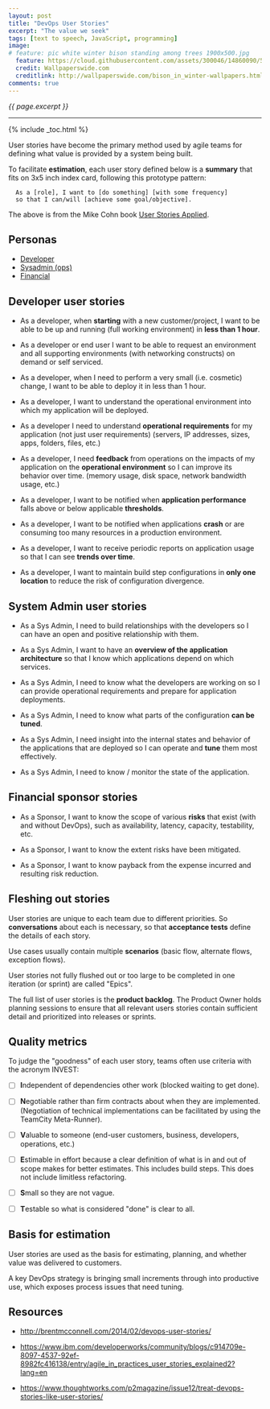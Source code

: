 ```yaml
---
layout: post
title: "DevOps User Stories"
excerpt: "The value we seek"
tags: [text to speech, JavaScript, programming]
image:
# feature: pic white winter bison standing among trees 1900x500.jpg
  feature: https://cloud.githubusercontent.com/assets/300046/14860090/577d55be-0c64-11e6-8f93-6ded4a194ef1.jpg
  credit: Wallpaperswide.com
  creditlink: http://wallpaperswide.com/bison_in_winter-wallpapers.html
comments: true
---
```

<i>{{ page.excerpt }}</i>
<hr />
{% include _toc.html %}

User stories have become the primary method used by agile teams for defining what value is provided by a system being built.

To facilitate <strong>estimation</strong>,
each user story defined below is a <strong>summary</strong> that fits on 3x5 inch index card,
following this prototype pattern:

      As a [role], I want to [do something] [with some frequency]
      so that I can/will [achieve some goal/objective].

The above is from the Mike Cohn book <a target="_blank" href="http://www.amazon.com/dp/0321205685?tag=tbrb-20&link_code=as3&creativeASIN=0321205685&creative=373489&camp=211189">
      User Stories Applied</a>.

## Personas

   * <a href="#Developer">Developer</a>
   * <a href="#Sysadmin">Sysadmin (ops)</a>
   * <a href="#Financial">Financial</a>

<a name="Developer"></a>

## Developer user stories

* As a developer, when <strong>starting</strong> with a new customer/project,
  I want to be able to be up and running (full working environment) in **less than 1 hour**.

* As a developer or end user I want to be able to request an environment and all supporting environments
   (with networking constructs) on demand or self serviced.

* As a developer, when I need to perform a very small (i.e. cosmetic) change,
   I want to be able to deploy it in less than 1 hour.

* As a developer, I want to understand the operational environment into which my application will be deployed.

* As a developer I need to understand **operational requirements** for my application (not just user requirements)
   (servers, IP addresses, sizes, apps, folders, files, etc.)

* As a developer, I need <strong>feedback</strong>
   from operations on the impacts of my application on the **operational environment**
   so I can improve its behavior over time.
   (memory usage, disk space, network bandwidth usage, etc.)

* As a developer, I want to be notified when <strong>application performance</strong>
   falls above or below applicable **thresholds**.

* As a developer, I want to be notified when applications **crash** or are consuming too many resources in a production environment.

* As a developer, I want to receive periodic reports on application usage so that I can see **trends over time**.

* As a developer,
I want to maintain build step configurations in <strong>only one location</strong>
to reduce the risk of configuration divergence.

<a name="Sysadmin"></a>

## System Admin user stories

* As a Sys Admin, I need to build relationships with the developers so I can have an open and positive relationship with them.

* As a Sys Admin, I want to have an **overview of the application architecture** so that
   I know which applications depend on which services.

* As a Sys Admin, I need to know what the developers are working on so I can provide operational requirements and prepare for application deployments.

* As a Sys Admin, I need to know what parts of the configuration **can be tuned**.

* As a Sys Admin, I need insight into the internal states and behavior of the applications that are deployed so I can operate and
   **tune** them most effectively.

* As a Sys Admin, I need to know / monitor the state of the application.

<a name="FinancialSponsor"></a>

## Financial sponsor stories

* As a Sponsor, I want to know the scope of various <strong>risks</strong> that exist
   (with and without DevOps),
   such as availability, latency, capacity, testability, etc.

* As a Sponsor, I want to know the extent risks have been mitigated.

* As a Sponsor, I want to know payback
   from the expense incurred and resulting risk reduction.


<a name="Fleshing"></a>

## Fleshing out stories

User stories are unique to each team due to different priorities.
So <strong>conversations</strong> about each is necessary,
so that
<strong>acceptance tests</strong>
define the details of each story.

Use cases usually contain multiple <strong>scenarios</strong>
(basic flow, alternate flows, exception flows).

User stories not fully flushed out or
too large to be completed in one iteration (or sprint)
are called "Epics".

The full list of user stories is the
**product backlog**.
The Product Owner holds planning sessions to
ensure that all relevant users stories
contain sufficient detail and prioritized
into releases or sprints.

<a name="QualityMetrics"></a>

## Quality metrics

To judge the "goodness" of each user story, teams often use criteria
with the acronym INVEST:

- [ ] **I**ndependent of dependencies other work (blocked waiting to get done).

- [ ] **N**egotiable rather than firm contracts about when they are implemented.
   (Negotiation of technical implementations can be facilitated by using the TeamCity Meta-Runner).

- [ ] **V**aluable to someone (end-user customers, business, developers, operations, etc.)

- [ ] **E**stimable in effort because a clear definition of what is in and out of scope makes for better estimates. 
   This includes build steps.
   This does not include limitless refactoring.

- [ ] **S**mall so they are not vague.

- [ ] **T**estable so what is considered "done" is clear to all.


## Basis for estimation

User stories are used as the basis for estimating, planning, and whether value was delivered to customers.

A key DevOps strategy is bringing small increments through into productive use,
which exposes process issues that need tuning.


## Resources

* http://brentmcconnell.com/2014/02/devops-user-stories/

* https://www.ibm.com/developerworks/community/blogs/c914709e-8097-4537-92ef-8982fc416138/entry/agile_in_practices_user_stories_explained2?lang=en

* https://www.thoughtworks.com/p2magazine/issue12/treat-devops-stories-like-user-stories/
